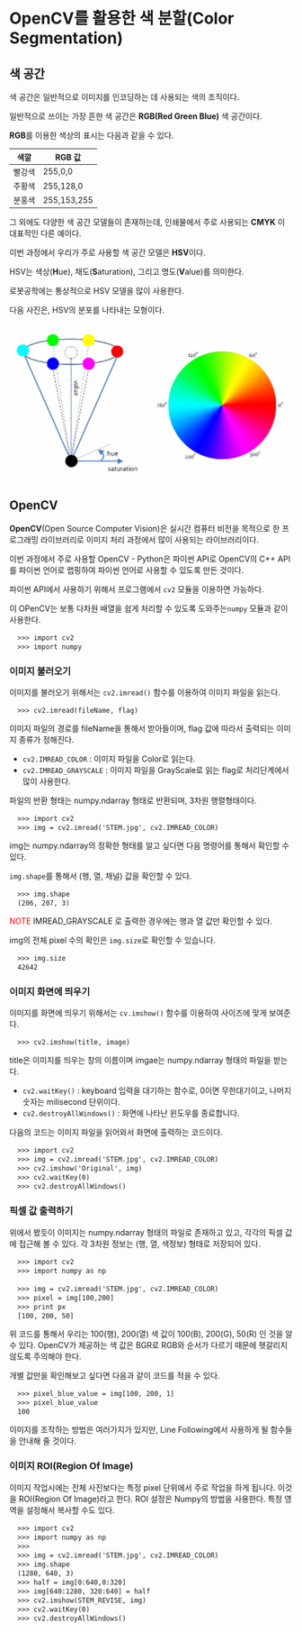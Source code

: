 # OpenCV를 활용한 색 분할(Color Segmentation)

## 색 공간

 색 공간은 일반적으로 이미지를 인코딩하는 데 사용되는 색의 조직이다.

 일반적으로 쓰이는 가장 흔한 색 공간은 <b>RGB(Red Green Blue)</b> 색 공간이다.

 <b>RGB</b>를 이용한 색상의 표시는 다음과 같을 수 있다.

 | <b>색깔</b>  |  <b>RGB 값</b>   |
 |--------------|-----------------|
 |    빨강색    |     255,0,0      |
 |    주황색    |     255,128,0    |
 |    분홍색    |     255,153,255  |

그 외에도 다양한 색 공간 모델들이 존재하는데, 인쇄물에서 주로 사용되는 <b>CMYK</b> 이 대표적인 다른 예이다.

이번 과정에서 우리가 주로 사용할 색 공간 모델은 <b>HSV</b>이다.

HSV는 색상(<b>H</b>ue), 채도(<b>S</b>aturation), 그리고 명도(<b>V</b>alue)를 의미한다.

로봇공학에는 통상적으로 HSV 모델을 많이 사용한다.

다음 사진은, HSV의 분포를 나타내는 모형이다.

 ![hsv_field](img/hsv_field.PNG)

## OpenCV

<b>OpenCV</b>(Open Source Computer Vision)은 실시간 컴퓨터 비전을 목적으로 한 프로그래밍 라이브러리로 이미지 처리 과정에서 많이 사용되는 라이브러리이다.

이번 과정에서 주로 사용할 OpenCV - Python은 파이썬 API로 OpenCV의 C++ API를 파이썬 언어로 랩핑하여
파이썬 언어로 사용할 수 있도록 만든 것이다.

파이썬 API에서 사용하기 위해서 프로그램에서 `cv2` 모듈을 이용하면 가능하다.

이 OPenCV는 보통 다차원 배열을 쉽게 처리할 수 있도록 도와주는`numpy` 모듈과 같이 사용한다.

      >>> import cv2
      >>> import numpy

### 이미지 불러오기

이미지를 불러오기 위해서는 `cv2.imread()` 함수를 이용하여 이미지 파일을 읽는다.

      >>> cv2.imread(fileName, flag)

이미지 파일의 경로를 fileName을 통해서 받아들이며, flag 값에 따라서 출력되는 이미지 종류가 정해진다.

* `cv2.IMREAD_COLOR` : 이미지 파일을 Color로 읽는다.
* `cv2.IMREAD_GRAYSCALE` : 이미지 파일을 GrayScale로 읽는 flag로 처리단계에서 많이 사용한다.

파일의 반환 형태는 numpy.ndarray 형태로 반환되며, 3차원 행렬형태이다.

      >>> import cv2
      >>> img = cv2.imread('STEM.jpg', cv2.IMREAD_COLOR)

img는 numpy.ndarray의 정확한 형태를 알고 싶다면 다음 명령어를 통해서 확인할 수 있다.

`img.shape`를 통해서 (행, 열, 채널) 값을 확인할 수 있다.

      >>> img.shape
      (206, 207, 3)

<span style="color:red">NOTE</span>
    IMREAD_GRAYSCALE 로 출력한 경우에는 행과 열 값만 확인할 수 있다.

img의 전체 pixel 수의 확인은 `img.size`로 확인할 수 있습니다.

      >>> img.size
      42642

### 이미지 화면에 띄우기

이미지를 화면에 띄우기 위해서는 `cv.imshow()` 함수를 이용하여 사이즈에 맞게 보여준다.

      >>> cv2.imshow(title, image)

title은 이미지를 띄우는 창의 이름이며 imgae는 numpy.ndarray 형태의 파일을 받는다.

* `cv2.waitKey()` : keyboard 입력을 대기하는 함수로, 0이면 무한대기이고, 나머지 숫자는 milisecond 단위이다.
* `cv2.destroyAllWindows()` : 화면에 나타난 윈도우를 종료합니다.

다음의 코드는 이미지 파일을 읽어와서 화면에 출력하는 코드이다.

      >>> import cv2
      >>> img = cv2.imread('STEM.jpg', cv2.IMREAD_COLOR)
      >>> cv2.imshow('Original', img)
      >>> cv2.waitKey(0)
      >>> cv2.destroyAllWindows()

### 픽셀 값 출력하기

위에서 봤듯이 이미지는 numpy.ndarray 형태의 파일로 존재하고 있고, 각각의 픽셀 값에 접근해 볼 수 있다.
각 3차원 정보는 (행, 열, 색정보) 형태로 저장되어 있다.

      >>> import cv2
      >>> import numpy as np

      >>> img = cv2.imread('STEM.jpg', cv2.IMREAD_COLOR)
      >>> pixel = img[100,200]
      >>> print px
      [100, 200, 50]

위 코드를 통해서 우리는 100(행), 200(열) 색 값이 100(B), 200(G), 50(R) 인 것을 알 수 있다.
OpenCV가 제공하는 색 값은 BGR로 RGB와 순서가 다르기 때문에 헷갈리지 않도록 주의해야 한다.

개별 값만을 확인해보고 싶다면 다음과 같이 코드를 적을 수 있다.

      >>> pixel_blue_value = img[100, 200, 1]
      >>> pixel_blue_value
      100

이미지를 조작하는 방법은 여러가지가 있지만, Line Following에서 사용하게 될 함수들을 안내해 줄 것이다.

### 이미지 ROI(Region Of Image)

이미지 작업시에는 전체 사진보다는 특정 pixel 단위에서 주로 작업을 하게 됩니다. 이것을 ROI(Region Of Image)라고 한다.
ROI 설정은 Numpy의 방법을 사용한다. 특정 영역을 설정해서 복사할 수도 있다.

      >>> import cv2
      >>> import numpy as np
      >>>
      >>> img = cv2.imread('STEM.jpg', cv2.IMREAD_COLOR)
      >>> img.shape
      (1280, 640, 3)
      >>> half = img[0:640,0:320]
      >>> img[640:1280, 320:640] = half
      >>> cv2.imshow(STEM_REVISE, img)
      >>> cv2.waitKey(0)
      >>> cv2.destroyAllWindows()
